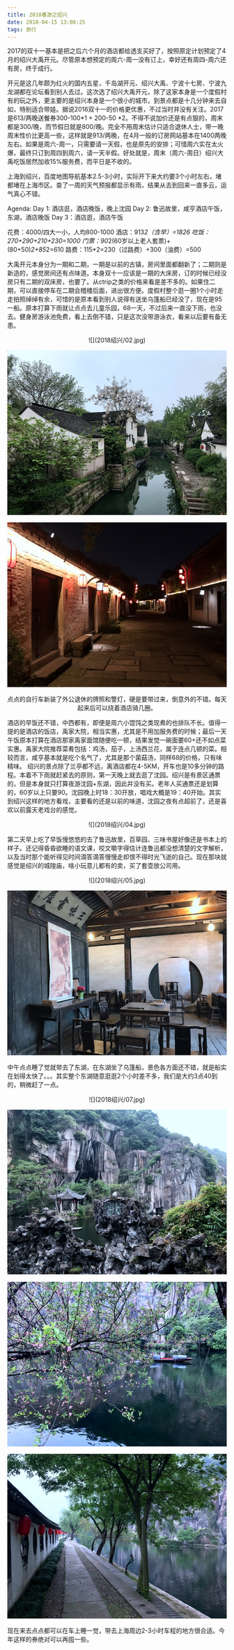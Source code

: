 ```yaml
---
title: 2018春游之绍兴
date: 2018-04-15 13:08:25
tags: 旅行
---
```


2017的双十一基本是把之后六个月的酒店都给透支买好了，按照原定计划预定了4月的绍兴大禹开元。尽管原本想预定的周六-周一没有订上，幸好还有周四-周六还有房，终于成行。
<!--more-->
开元是这几年颇为红火的国内五星，千岛湖开元、绍兴大禹、宁波十七房、宁波九龙湖都在论坛看到别人去过。这次选了绍兴大禹开元，除了这家本身是一个度假村有的玩之外，更主要的是绍兴本身是一个很小的城市，到景点都是十几分钟来去自如，特别适合带娃。据说2016双十一的价格更优惠，不过当时并没有关注。2017是613/两晚送餐券300-100*1 + 200-50 *2。不得不说加价还是有点狠的，周末都是300/晚，而节假日就是800/晚。完全不用周末估计只适合退休人士，带一晚周末性价比更高一些，这样就是913/两晚，在4月一般的订房网站基本在1400两晚左右。如果是周六-周一，只需要请一天假，也是原先的安排；可惜周六实在太火爆，最终只订到周四到周六，请一天半假。好处就是，周末（周六-周日）绍兴大禹吃饭居然加收15%服务费，而平日是不收的。

上海到绍兴，百度地图导航基本2.5-3小时，实际开下来大约要3个小时左右，堵都堵在上海市区。查了一周的天气预报都显示有雨，结果从去到回来一直多云，运气真心不错。

Agenda:
Day 1: 酒店逛，酒店晚饭，晚上沈园
Day 2: 鲁迅故里，咸亨酒店午饭，东湖，酒店晚饭
Day 3：酒店逛，酒店午饭

花费：4000/四大一小，人均800-1000
酒店：913*2（含早）=1826
吃饭：270+290+210+230=1000
门票：90*2(60岁以上老人套票)+(80+50)*2+85*2=610
路费：115*2=230（过路费）+300（油费）=500

大禹开元本身分为一期和二期，一期是以前的古镇，房间里面都翻新了；二期则是新造的，感觉房间还有点味道。本身双十一应该是一期的大床房，订的时候已经没房只有二期的双床房，也要了。从ctrip之类的价格来看是差不多的。如果住二期，可以直接停车在二期会稽楼后面，进出很方便。度假村整个逛一圈1个小时走走拍照绰绰有余，可惜的是原本看到别人说得有送坐乌篷船已经没了，现在是95一船。原本打算下雨就让点点去儿童乐园，68一天，不过后来一直没下雨，也没去。健身房游泳池免费，看上去倒不错，只是这次没带游泳衣，看来以后要有备无患。

<div align=center>![](2018绍兴/02.jpg)

![](2018绍兴/03.jpg)

![](2018绍兴/11.jpg)

点点的自行车新装了外公退休的牌照和警灯，硬是要带过来，倒意外的不错。每天起来后可以绕着酒店骑几圈。
</div>

酒店的早饭还不错，中西都有，即便是周六小馄饨之类现煮的也排队不长。值得一提的是酒店的饭店，禹家大院，相当实惠，尤其是不用加服务费的时候；最后一天午饭原本打算在酒店那家禹家面馆随便吃一顿，结果发觉一碗面要60+还不如点菜实惠。禹家大院推荐菜肴包括：鸡汤，茄子，上汤西兰花，属于连点几顿的菜。相较而言，咸亨基本就是吃个名气了，尤其是那个菌菇汤，同样68的价格，只有味精味。
绍兴的景点除了兰亭都不远，离酒店都在4-5KM，开车也是10多分钟的路程。本着不下雨就赶紧去的原则，第一天晚上就去逛了沈园。绍兴是有景区通票的，但是本身就只打算夜游沈园+东湖，因此并没有买。老年人买通票还是划算的，60岁以上只要90。沈园晚上时18：30开放，唱戏大概是19：40开始。其实到绍兴这样的地方看戏，主要看的还是以前的味道，沈园之夜有点超前了，还是喜欢以前露天老戏台的感觉。

<div align=center>![](2018绍兴/04.jpg)
</div>

第二天早上吃了早饭慢悠悠的去了鲁迅故里，百草园、三味书屋好像还是书本上的样子。还记得昏昏欲睡的语文课，咬文嚼字得估计连鲁迅都没想清楚的文字解析，以及当时那个能听得见时间滴答滴答慢慢走却恨不得时光飞逝的自己。现在那块就感觉是绍兴的城隍庙，啥小玩意儿都有的卖，买了套壶放公司用。
<div align=center>![](2018绍兴/05.jpg)

![](2018绍兴/06.jpg)
</div>

中午点点睡了觉就带去了东湖，在东湖坐了乌篷船，景色各方面还不错，就是船实在划得太快了。。。其实整个东湖随意逛逛2个小时差不多，我们是大约3点40到的，稍微赶了一点。
<div align=center>![](2018绍兴/07.jpg)

![](2018绍兴/08.jpg)

![](2018绍兴/09.jpg)

![](2018绍兴/10.jpg)
</div>


现在来去点点都可以在车上睡一觉，带去上海周边2-3小时车程的地方很合适。今年这样的券绝对可以再囤一些。
